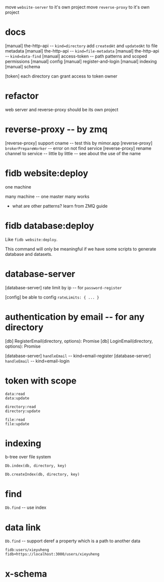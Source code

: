 move `website-server` to it's own project
move `reverse-proxy` to it's own project

# docs

[manual] the-http-api -- `kind=directory`
add `createdAt` and `updatedAt` to file metadata
[manual] the-http-api -- `kind=file-metadata`
[manual] the-http-api -- `kind=data-find`
[manual] access-token -- path patterns and scoped permissions
[manual] config
[manual] register-and-login
[manual] indexing
[manual] schema

[token] each directory can grant access to token owner

# refactor

web server and reverse-proxy should be its own project

# reverse-proxy -- by zmq

[reverse-proxy] support cname -- test this by mimor.app
[reverse-proxy] `brokerPrepareWorker` -- error on not find service
[reverse-proxy] rename channel to service -- little by little -- see about the use of the name

# fidb website:deploy

one machine

many machine -- one master many works

- what are other patterns? learn from ZMQ guide

# fidb database:deploy

Like `fidb website:deploy`.

This command will only be meaningful
if we have some scripts to generate database and datasets.

# database-server

[database-server] rate limit by ip -- for `password-register`

[config] be able to config `rateLimits: { ... }`

# authentication by email -- for any directory

[db] RegisterEmail(directory, options): Promise<void>
[db] LoginEmail(directory, options): Promise<Token>

[database-server] `handleEmail` -- kind=email-register
[database-server] `handleEmail` -- kind=email-login

# token with scope

```
data:read
data:update

directory:read
directory:update

file:read
file:update
```

# indexing

b-tree over file system

`Db.index(db, directory, key)`

`Db.createIndex(db, directory, key)`

# find

`Db.find` -- use index

# data link

`Db.find` -- support deref a property which is a path to another data

```
fidb:users/xieyuheng
fidb+https://localhost:3000/users/xieyuheng
```

# x-schema
